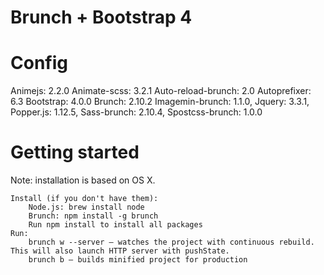 # Brunch + Bootstrap 4

# Config

Animejs: 2.2.0
Animate-scss: 3.2.1
Auto-reload-brunch: 2.0
Autoprefixer: 6.3
Bootstrap: 4.0.0
Brunch: 2.10.2
Imagemin-brunch: 1.1.0,
Jquery: 3.3.1,
Popper.js: 1.12.5,
Sass-brunch: 2.10.4,
Spostcss-brunch: 1.0.0


# Getting started

Note: installation is based on OS X.

    Install (if you don't have them):
        Node.js: brew install node
        Brunch: npm install -g brunch
        Run npm install to install all packages
    Run:
        brunch w --server — watches the project with continuous rebuild. This will also launch HTTP server with pushState.
        brunch b — builds minified project for production
 
